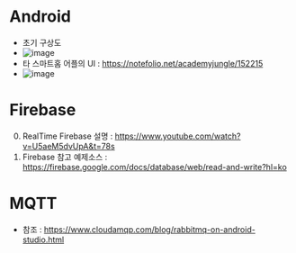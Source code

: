 # Android

- 초기 구상도
- ![image](https://user-images.githubusercontent.com/29484377/126171943-850c0263-bede-4fbd-a3f9-009013226e44.png)
- 타 스마트홈 어플의 UI : https://notefolio.net/academyjungle/152215
- ![image](https://user-images.githubusercontent.com/29484377/127183266-a6f5110f-3b8a-4de6-9a62-a605c726ca37.png)



# Firebase

0. RealTime Firebase 설명 : https://www.youtube.com/watch?v=U5aeM5dvUpA&t=78s
1. Firebase 참고 예제소스 : https://firebase.google.com/docs/database/web/read-and-write?hl=ko

# MQTT

- 참조 : https://www.cloudamqp.com/blog/rabbitmq-on-android-studio.html

